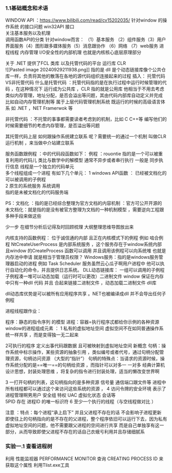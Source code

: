 ### 1.1基础概念和术语
 WINDOW API ：https://www.bilibili.com/read/cv15202035/
针对window 的操作系统 的接口问题  win32API 接口  
关注基本服务以及机理  
调用函数API的分类 针对window而言：
（1）基本服务 （2）组件服务（3）用户界面服务（4）图形跟多媒体服务（5）消息跟协作
（6）网络   （7）web服务
进程线程 内存管理 I/O安全性的内部机理 也就是内核核心底层原理部分 

关于 .NET
提供了FCL 类库 以及托管代码的平台 运行库 CLR  
![[Pasted image 20240929211938.png]]
指的是 dll 是个动态链接库像个公共仓库一样，负责将其他的散落在各地的源代码组织连接起来的过程 
插入：
托管代码VS非托管代码 
什么是托管代码 ：托管代码指的是在执行过程中运行时候管理的代码 ，在这种情况下 运行成为公共库 ，CLR 指的就是公用库  他相当于不用去考虑类似内存管理，地址分配，是否会溢出等问题，其由代码内部库自动定义并完成 
比如自动内存管理机制等  属于上层代码管理机制系统 既运行的时候的高级语言体系 
如 .NET ，NET Framerwok 等 

非托管代码 ：不托管的事事都需要读者考虑到的机制，比如 C  C++等 编写他们的时候需要细节的考虑内存管理，是否溢出等问题 

其托管代码上层 如何跟操作系统建立联系 呢？需要统一的通过一个机制 叫做CLR运行机制 ，来当做中介站建立联系 

服务函数跟例程 ：中的代码段函数如下：
例程 ：rouontie 指的是一个可以被重复利用的代码儿 类比与数学中的解模型 
通常不异步或者串行执行  一般是 同步执行信息 
线程是一个独立的代码单元  
多个线程组成一个进程 
有如下几个单元：
1 windows API函数 ：
已经被文档化的可以被调用的子例程  
2 原生的系统服务 系统调用  
指的是未被文档化的代码服务端 

PS：文档化 ：指的是已经综合整理为官方文档的内容机制 ：官方可公开开源的
未文档化：就是指的是没有被官方整理为文档的一种机制模型 ，需要逆向工程跟多种手段来做这些 

少一步 在细节分析后记得及时回顾梳理 大纲整理思维导图放出来

内核支持的函数例程：
位于诚信通的内部 且正在内核模式下的例程 
例如 啮合例程 NtCreateUserProcess 是内部系统服务 ，这个服务存在于window系统内部
且window 的CreateProcess 函数可以调用 并且调用该例程可以向系统堆 也就是内存池中申请 
就是相当于管理员权限？
Windows服务：指的是windows服务管理器启动的进程  例如 Task Scheduler 服务虽然云心瓜子啊用户进程中 他可以执行自动化的命令，并且提供日志系统。
DLL动态链接库：
一组可以调用的子例程  子例程凑一堆可以动态加载（运行时可以更改）二进制文件 
window 保证在内存中只有一种dll 代码 
并且 合起来链接二进制文件 ，动态加载二进制文件 dll库 

dll动态库优势是可以被所有应用程序共享   。NET也被编译成dll 并不会导出任何子例程  


进程线程跟作业：


程序：静态的指令序列 的模型 
进程：容器=执行程序忒都给你示例的各种资源 
window的进程组成元素 ：
1 私有的虚拟地址空间  虚拟空间不在如同普通操作系统一样共享 ，而是变得独一无二起来

2可执行的程序 定义出事代码跟数据 且可被映射到虚拟地址空间 
	新概念 句柄：操作系统中标示操作，某些资源的抽象引用 ，类似编号或者代号，通过句柄分配管理资源，句柄访问资源 （大型的“指针”）
	句柄的特殊点：当请求的资源时候，操作系统分配的是==唯一==的句柄给资源 ，而指针可以对多一 一对多
    经典计算机设计思想，封装处理思维 ，将复杂的指令进行封装处理，适当的懒改变世界啊

3 一打开句柄的列表，这句柄指向的是多种资源 信号量 通信端口跟文件等
进程中所有线程都可以通过这个来访问这些系统的资源 ，
4  访问令牌的安全环境 表示了进程管理啊男用户 安全组 特权 UAC 虚拟化状态 会话等  
5PID 存在 进程ID 的唯一标识符 
6 至少一个执行的线程（与空线程做对比 ）

注意 ：特点：每个进程“承上启下” 并且父进程不存在的话 不会影响子进程更新  即使往上的句柄指向的是不存在的父进程，整个程序依旧可以运行下去，因为私有虚拟地址空间的问题，他不需要跟父进程的空间进行共享 而是自己单独享有这一部分，从而导致即使父进程不存在的话自己衣蛾亏利用并且存储细腻系

### 实验一.1 查看进程树 
利用 性能监视器 PERFORMANCE MONITOR  查询 CREATING PROCESS ID 来获取这个属性 
利用Tlist.exe工具

